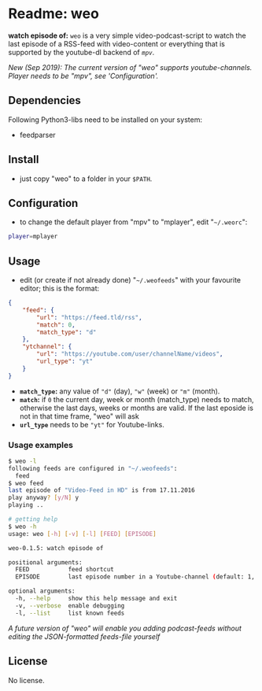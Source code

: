 # Readme: weo

**watch episode of:**
`weo` is a very simple video-podcast-script to watch the last episode of a RSS-feed with video-content or everything that is supported by the youtube-dl backend of *`mpv`*.

*New (Sep 2019): The current version of "weo" supports youtube-channels. Player needs to be "mpv", see 'Configuration'.*


## Dependencies

Following Python3-libs need to be installed on your system:

- feedparser


## Install

- just copy "weo" to a folder in your `$PATH`.


## Configuration

- to change the default player from "mpv" to "mplayer", edit "`~/.weorc`":

```.sh
player=mplayer
```

## Usage

- edit (or create if not already done) "`~/.weofeeds`" with your favourite editor; this is the format:

```.json
{
    "feed": {
        "url": "https://feed.tld/rss",
        "match": 0,
        "match_type": "d"
    },
    "ytchannel": {
        "url": "https://youtube.com/user/channelName/videos",
        "url_type": "yt"
    }
}
```

- **`match_type`:** any value of `"d"` (day), `"w"` (week) or `"m"` (month).
- **`match`:** if `0` the current day, week or month (match_type) needs to match, otherwise the last days, weeks or months are valid. If the last eposide is not in that time frame, "weo" will ask
- **`url_type`** needs to be `"yt"` for Youtube-links.

### Usage examples

```.sh
$ weo -l
following feeds are configured in "~/.weofeeds":
  feed
$ weo feed
last episode of "Video-Feed in HD" is from 17.11.2016
play anyway? [y/N] y
playing ..

# getting help
$ weo -h
usage: weo [-h] [-v] [-l] [FEED] [EPISODE]

weo-0.1.5: watch episode of

positional arguments:
  FEED           feed shortcut
  EPISODE        last episode number in a Youtube-channel (default: 1, newest)

optional arguments:
  -h, --help     show this help message and exit
  -v, --verbose  enable debugging
  -l, --list     list known feeds
```

*A future version of "weo" will enable you adding podcast-feeds without editing the JSON-formatted feeds-file yourself*


## License

No license.

